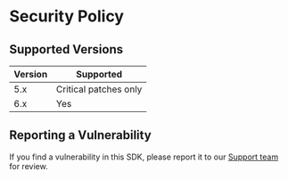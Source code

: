 # Security Policy

## Supported Versions

| Version | Supported             |
| ------- | --------------------- |
| 5.x     | Critical patches only |
| 6.x     | Yes                   |

## Reporting a Vulnerability

If you find a vulnerability in this SDK, please report it to our [Support team](mailto:support@bugsnag.com) for review.
